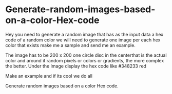 # Generate-random-images-based-on-a-color-Hex-code

Hey you need to generate a random image
that has as the input data a hex code of a random color
we will need to generate one image per each hex color that exists
make me a sample and send me an example.

The image has to be 200 x 200 one circle disc in the centerthat is the actual color
and around it random pixels or colors or gradients, the more complex the better.
Under the Image display the hex code like #348233 red

Make an example and if its cool we do all

Generate random images based on a color Hex code. 

